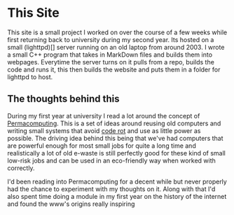 
# This Site

This site is a small project I worked on over the course of a few weeks while first returning back to university during my second year. Its hosted on a small (lighttpd)[] server running on an old laptop from around 2003. I wrote a small C++ program that takes in MarkDown files and builds them into webpages. Everytime the server turns on it pulls from a repo, builds the code and runs it, this then builds the website and puts them in a folder for lighttpd to host.

## The thoughts behind this

During my first year at university I read a lot around the concept of [Permacomputing](http://permacomputing.net/). This is a set of ideas around reusing old computers and writing small systems that avoid [code rot](https://en.wikipedia.org/wiki/Software_rot) and use as little power as possible.
The driving idea behind this being that we've had computers that are powerful enough for most small jobs for quite a long time and realistically a lot of old e-waste is still perfectly good for these kind of small low-risk jobs and can be used in an eco-friendly way when worked with correctly.

I'd been reading into Permacomputing for a decent while but never properly had the chance to experiment with my thoughts on it. Along with that I'd also spent time doing a module in my first year on the history of the internet and found the www's origins really inspiring
